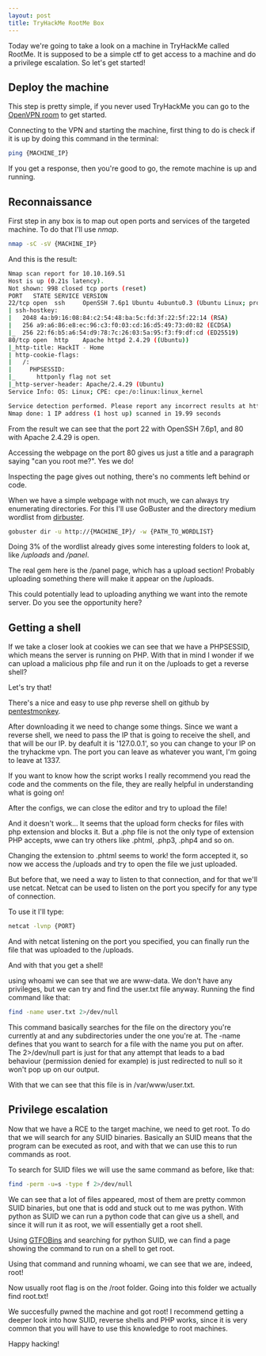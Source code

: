 ```yaml
---
layout: post
title: TryHackMe RootMe Box
---
```


Today we're going to take a look on a machine in TryHackMe called RootMe. It is supposed to be a simple ctf to get access to a machine and do a privilege escalation. So let's get started!

## Deploy the machine

This step is pretty simple, if you never used TryHackMe you can go to the [OpenVPN room](https://tryhackme.com/room/openvpn) to get started.

Connecting to the VPN and starting the machine, first thing to do is check if it is up by doing this command in the terminal:

```sh
ping {MACHINE_IP}
```

If you get a response, then you're good to go, the remote machine is up and running.

## Reconnaissance

First step in any box is to map out open ports and services of the targeted machine. To do that I'll use *nmap*.

```sh
nmap -sC -sV {MACHINE_IP}
```

And this is the result:

```sh
Nmap scan report for 10.10.169.51
Host is up (0.21s latency).
Not shown: 998 closed tcp ports (reset)
PORT   STATE SERVICE VERSION
22/tcp open  ssh     OpenSSH 7.6p1 Ubuntu 4ubuntu0.3 (Ubuntu Linux; protocol 2.0)
| ssh-hostkey:
|   2048 4a:b9:16:08:84:c2:54:48:ba:5c:fd:3f:22:5f:22:14 (RSA)
|   256 a9:a6:86:e8:ec:96:c3:f0:03:cd:16:d5:49:73:d0:82 (ECDSA)
|_  256 22:f6:b5:a6:54:d9:78:7c:26:03:5a:95:f3:f9:df:cd (ED25519)
80/tcp open  http    Apache httpd 2.4.29 ((Ubuntu))
|_http-title: HackIT - Home
| http-cookie-flags:
|   /:
|     PHPSESSID:
|_      httponly flag not set
|_http-server-header: Apache/2.4.29 (Ubuntu)
Service Info: OS: Linux; CPE: cpe:/o:linux:linux_kernel

Service detection performed. Please report any incorrect results at https://nmap.org/submit/ .
Nmap done: 1 IP address (1 host up) scanned in 19.99 seconds
```

From the result we can see that the port 22 with OpenSSH 7.6p1, and 80 with Apache 2.4.29 is open.

Accessing the webpage on the port 80 gives us just a title and a paragraph saying "can you root me?". Yes we do!

Inspecting the page gives out nothing, there's no comments left behind or code.

When we have a simple webpage with not much, we can always try enumerating directories. For this I'll use GoBuster and the directory medium wordlist from [dirbuster](https://raw.githubusercontent.com/daviddias/node-dirbuster/master/lists/directory-list-2.3-medium.txt).

```sh
gobuster dir -u http://{MACHINE_IP}/ -w {PATH_TO_WORDLIST}
```

Doing 3% of the wordlist already gives some interesting folders to look at, like */uploads* and */panel*.

The real gem here is the /panel page, which has a upload section! Probably uploading something there will make it appear on the /uploads.

This could potentially lead to uploading anything we want into the remote server. Do you see the opportunity here?

## Getting a shell

If we take a closer look at cookies we can see that we have a PHPSESSID, which means the server is running on PHP. With that in mind I wonder if we can upload a malicious php file and run it on the /uploads to get a reverse shell?

Let's try that!

There's a nice and easy to use php reverse shell on github by [pentestmonkey](https://github.com/pentestmonkey/php-reverse-shell). 

After downloading it we need to change some things. Since we want a reverse shell, we need to pass the IP that is going to receive the shell, and that will be our IP. by deafult it is '127.0.0.1', so you can change to your IP on the tryhackme vpn. The port you can leave as whatever you want, I'm going to leave at 1337.

If you want to know how the script works I really recommend you read the code and the comments on the file, they are really helpful in understanding what is going on!

After the configs, we can close the editor and try to upload the file!

And it doesn't work... It seems that the upload form checks for files with php extension and blocks it. But a .php file is not the only type of extension PHP accepts, wwe can try others like .phtml, .php3, .php4 and so on.

Changing the extension to .phtml seems to work! the form accepted it, so now we access the /uploads and try to open the file we just uploaded.

But before that, we need a way to listen to that connection, and for that we'll use netcat. Netcat can be used to listen on the port you specify for any type of connection.

To use it I'll type: 
```sh
netcat -lvnp {PORT}
```

And with netcat listening on the port you specified, you can finally run the file that was uploaded to the /uploads.

And with that you get a shell!

using whoami we can see that we are www-data. We don't have any privileges, but we can try and find the user.txt file anyway. Running the find command like that:
```sh
find -name user.txt 2>/dev/null
```

This command basically searches for the file on the directory you're currently at and any subdirectories under the one you're at.
The -name defines that you want to search for a file with the name you put on after.
The 2>/dev/null part is just for that any attempt that leads to a bad behaviour (permission denied for example) is just redirected to null so it won't pop up on our output.

With that we can see that this file is in /var/www/user.txt.

## Privilege escalation

Now that we have a RCE to the target machine, we need to get root. To do that we will search for any SUID binaries. Basically an SUID means that the program can be executed as root, and with that we can use this to run commands as root.

To search for SUID files we will use the same command as before, like that:
```sh
find -perm -u=s -type f 2>/dev/null
```

We can see that a lot of files appeared, most of them are pretty common SUID binaries, but one that is odd and stuck out to me was python. With python as SUID we can run a python code that can give us a shell, and since it will run it as root, we will essentially get a root shell.

Using [GTFOBins](https://gtfobins.github.io) and searching for python SUID, we can find a page showing the command to run on a shell to get root.

Using that command and running whoami, we can see that we are, indeed, root!

Now usually root flag is on the /root folder. Going into this folder we actually find root.txt!

We succesfully pwned the machine and got root! I recommend getting a deeper look into how SUID, reverse shells and PHP works, since it is very common that you will have to use this knowledge to root machines.

Happy hacking!
